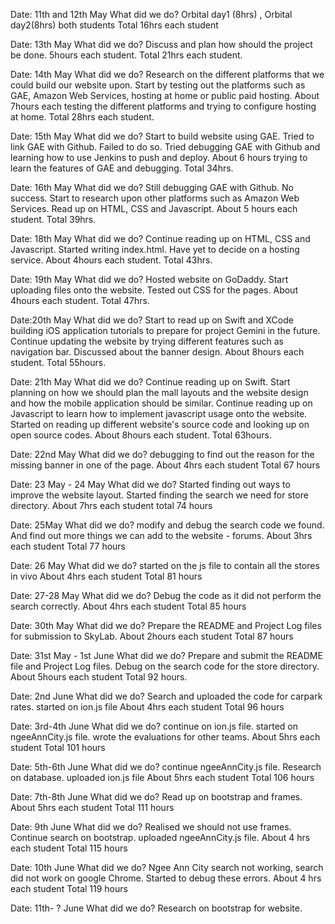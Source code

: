 Date: 11th and 12th May 
What did we do? Orbital day1 (8hrs) , Orbital day2(8hrs) both students
Total 16hrs each student

Date: 13th May
What did we do? Discuss and plan how should the project be done. 5hours each student.
Total 21hrs each student.

Date: 14th May
What did we do? Research on the different platforms that we could build our website upon. 
                Start by testing out the platforms such as GAE, Amazon Web Services, hosting at home
                or public paid hosting.
           		About 7hours each testing the different platforms and trying to configure hosting at home.
Total 28hrs each student.
           		
Date: 15th May
What did we do? Start to build website using GAE. Tried to link GAE with Github. Failed to do so. Tried debugging GAE
				with Github and learning how to use Jenkins to push and deploy. 
				About 6 hours trying to learn the features of GAE and debugging.
Total 34hrs. 

Date: 16th May
What did we do? Still debugging GAE with Github. No success. Start to research upon other platforms such as Amazon Web Services.
				Read up on HTML, CSS and Javascript. 
				About 5 hours each student.
Total 39hrs.

Date: 18th May
What did we do? Continue reading up on HTML, CSS and Javascript. Started writing index.html. Have yet to decide on a hosting service.
				About 4hours each student.
Total 43hrs.

Date: 19th May
What did we do? Hosted website on GoDaddy. Start uploading files onto the website. Tested out CSS for the pages.
				About 4hours each student.
Total 47hrs.

Date:20th May
What did we do? Start to read up on Swift and XCode building iOS application tutorials to prepare for project Gemini in the future.
				Continue updating the website by trying different features such as navigation bar. Discussed about the banner design.
				About 8hours each student.
Total 55hours.

Date: 21th May
What did we do? Continue reading up on Swift. Start planning on how we should plan the mall layouts and the website design and how the mobile
				application should be similar. Continue reading up on Javascript to learn how to implement javascript usage onto the website. 
				Started on reading up different website's source code and looking up on open source codes.
				About 8hours each student.
Total 63hours.

Date: 22nd May
What did we do? debugging to find out the reason for the missing banner in one of the page. 
				About 4hrs each student
Total 67 hours

Date: 23 May - 24 May 
What did we do? Started finding out ways to improve the website layout. Started finding the search we need for store directory. 
				About 7hrs each student
total 74 hours

Date: 25May
What did we do? modify and debug the search code we found. And find out more things we can add to the website - forums. 
				About 3hrs each student
Total 77 hours

Date: 26 May 
What did we do? started on the js file to contain all the stores in vivo 
				About 4hrs each student
Total 81 hours

Date: 27-28 May 
What did we do? Debug the code as it did not perform the search correctly.
				About 4hrs each student
Total 85 hours

Date: 30th May
What did we do? Prepare the README and Project Log files for submission to SkyLab.
				About 2hours each student
Total 87 hours

Date: 31st May - 1st June
What did we do? Prepare and submit the README file and Project Log files. Debug on the search code for the store directory.
				About 5hours each student
Total 92 hours.

Date: 2nd June 
What did we do? Search and uploaded the code for carpark rates. started on ion.js file
				About 4hrs each student
Total 96 hours

Date: 3rd-4th June
What did we do? continue on ion.js file. started on ngeeAnnCity.js file. wrote the evaluations for other teams.
				About 5hrs each student 
Total 101 hours

Date: 5th-6th June
What did we do? continue ngeeAnnCity.js file. Research on database. uploaded ion.js file
				About 5hrs each student
Total 106 hours 

Date: 7th-8th June
What did we do? Read up on bootstrap and frames. 
				About 5hrs each student 
Total 111 hours

Date: 9th June
What did we do? Realised we should not use frames. Continue search on bootstrap. uploaded ngeeAnnCity.js file.
				About 4 hrs each student
Total 115 hours

Date: 10th June
What did we do? Ngee Ann City search not working, search did not work on google Chrome. Started to debug these errors. 
				About 4 hrs each student
Total 119 hours 

Date: 11th- ? June 
What did we do? Research on bootstrap for website.
				

